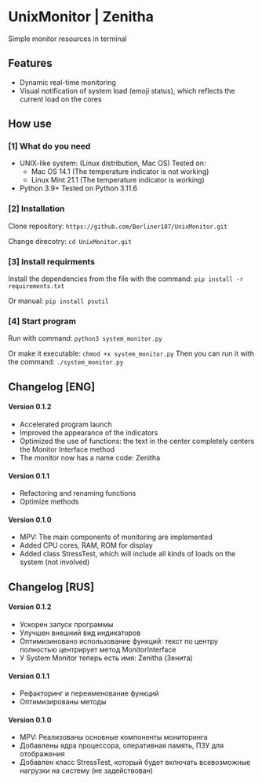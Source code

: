 # UnixMonitor | Zenitha
Simple monitor resources in terminal

## Features
- Dynamic real-time monitoring
- Visual notification of system load (emoji status), which reflects the current load on the cores

## How use
### [1] What do you need
- UNIX-like system: (Linux distribution, Mac OS)
Tested on:
    - Mac OS 14.1 (The temperature indicator is not working)
    - Linux Mint 21.1 (The temperature indicator is working)
- Python 3.9+
Tested on Python 3.11.6

### [2] Installation
Clone repository:
```https://github.com/Berliner187/UnixMonitor.git```

Change direcotry:
```cd UnixMonitor.git```

### [3] Install requirments
Install the dependencies from the file with the command: ```pip install -r requirements.txt```

Or manual: ```pip install psutil```

### [4] Start program
Run with command: ```python3 system_monitor.py```

Or make it executable: ```chmod +x system_monitor.py```
Then you can run it with the command: ```./system_monitor.py```


## Changelog [ENG]
#### Version 0.1.2
- Accelerated program launch
- Improved the appearance of the indicators
- Optimized the use of functions: the text in the center completely centers the Monitor Interface method
- The monitor now has a name code: Zenitha

#### Version 0.1.1
- Refactoring and renaming functions
- Optimize methods

#### Version 0.1.0
- MPV: The main components of monitoring are implemented
- Added CPU cores, RAM, ROM for display
- Added class StressTest, which will include all kinds of loads on the system (not involved)


## Changelog [RUS]
#### Version 0.1.2
- Ускорен запуск программы
- Улучшен внешний вид индикаторов
- Оптимизиновано использование функций: текст по центру полностью центрирует метод MonitorInterface
- У System Monitor теперь есть имя: Zenitha (Зенита)

#### Version 0.1.1
- Рефакторинг и переименование функций
- Оптимизированы методы

#### Version 0.1.0
- MPV: Реализованы основные компоненты мониторинга
- Добавлены ядра процессора, оперативная память, ПЗУ для отображения
- Добавлен класс StressTest, который будет включать всевозможные нагрузки на систему (не задействован)
